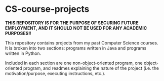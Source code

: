 # CS-course-projects

**THIS REPOSITORY IS FOR THE PURPOSE OF SECURING FUTURE EMPLOYMENT, AND IT SHOULD NOT BE USED FOR ANY ACADEMIC PURPOSES!!**

This repository contains projects from my past Computer Science courses. It is broken into two sections: programs written in Java and programs written in Python.

Included in each section are one non-object-oriented program, one object-oriented program, and readmes explaining the nature of the project (i.e. the motivation/purpose, executing instructions, etc.).

